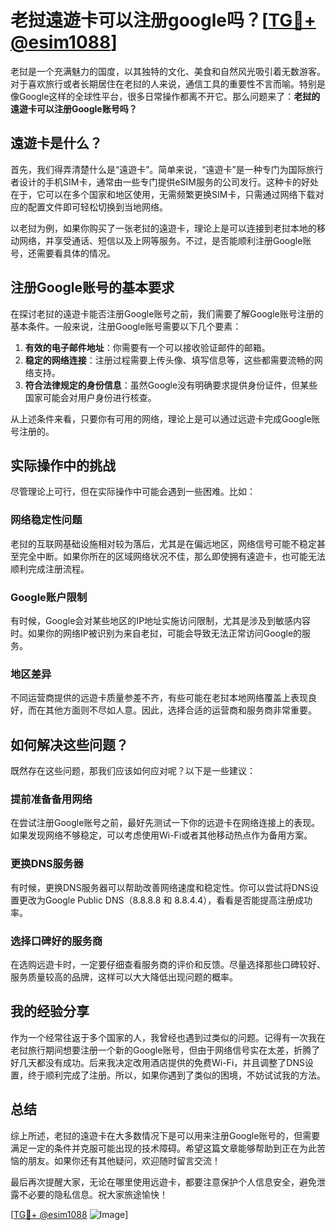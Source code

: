# 老挝遠遊卡可以注册google吗？[[TG💪+ @esim1088](https://t.me/s/esim1088)]

老挝是一个充满魅力的国度，以其独特的文化、美食和自然风光吸引着无数游客。对于喜欢旅行或者长期居住在老挝的人来说，通信工具的重要性不言而喻。特别是像Google这样的全球性平台，很多日常操作都离不开它。那么问题来了：**老挝的遠遊卡可以注册Google账号吗？**

## 遠遊卡是什么？

首先，我们得弄清楚什么是“遠遊卡”。简单来说，“遠遊卡”是一种专门为国际旅行者设计的手机SIM卡，通常由一些专门提供eSIM服务的公司发行。这种卡的好处在于，它可以在多个国家和地区使用，无需频繁更换SIM卡，只需通过网络下载对应的配置文件即可轻松切换到当地网络。

以老挝为例，如果你购买了一张老挝的遠遊卡，理论上是可以连接到老挝本地的移动网络，并享受通话、短信以及上网等服务。不过，是否能顺利注册Google账号，还需要看具体的情况。

## 注册Google账号的基本要求

在探讨老挝的遠遊卡能否注册Google账号之前，我们需要了解Google账号注册的基本条件。一般来说，注册Google账号需要以下几个要素：

1. **有效的电子邮件地址**：你需要有一个可以接收验证邮件的邮箱。
2. **稳定的网络连接**：注册过程需要上传头像、填写信息等，这些都需要流畅的网络支持。
3. **符合法律规定的身份信息**：虽然Google没有明确要求提供身份证件，但某些国家可能会对用户身份进行核查。

从上述条件来看，只要你有可用的网络，理论上是可以通过远遊卡完成Google账号注册的。

## 实际操作中的挑战

尽管理论上可行，但在实际操作中可能会遇到一些困难。比如：

### 网络稳定性问题
老挝的互联网基础设施相对较为落后，尤其是在偏远地区，网络信号可能不稳定甚至完全中断。如果你所在的区域网络状况不佳，那么即使拥有遠遊卡，也可能无法顺利完成注册流程。

### Google账户限制
有时候，Google会对某些地区的IP地址实施访问限制，尤其是涉及到敏感内容时。如果你的网络IP被识别为来自老挝，可能会导致无法正常访问Google的服务。

### 地区差异
不同运营商提供的远遊卡质量参差不齐，有些可能在老挝本地网络覆盖上表现良好，而在其他方面则不尽如人意。因此，选择合适的运营商和服务商非常重要。

## 如何解决这些问题？

既然存在这些问题，那我们应该如何应对呢？以下是一些建议：

### 提前准备备用网络
在尝试注册Google账号之前，最好先测试一下你的远遊卡在网络连接上的表现。如果发现网络不够稳定，可以考虑使用Wi-Fi或者其他移动热点作为备用方案。

### 更换DNS服务器
有时候，更换DNS服务器可以帮助改善网络速度和稳定性。你可以尝试将DNS设置更改为Google Public DNS（8.8.8.8 和 8.8.4.4），看看是否能提高注册成功率。

### 选择口碑好的服务商
在选购远遊卡时，一定要仔细查看服务商的评价和反馈。尽量选择那些口碑较好、服务质量较高的品牌，这样可以大大降低出现问题的概率。

## 我的经验分享

作为一个经常往返于多个国家的人，我曾经也遇到过类似的问题。记得有一次我在老挝旅行期间想要注册一个新的Google账号，但由于网络信号实在太差，折腾了好几天都没有成功。后来我决定改用酒店提供的免费Wi-Fi，并且调整了DNS设置，终于顺利完成了注册。所以，如果你遇到了类似的困境，不妨试试我的方法。

## 总结

综上所述，老挝的遠遊卡在大多数情况下是可以用来注册Google账号的，但需要满足一定的条件并克服可能出现的技术障碍。希望这篇文章能够帮助到正在为此苦恼的朋友。如果你还有其他疑问，欢迎随时留言交流！

最后再次提醒大家，无论在哪里使用远遊卡，都要注意保护个人信息安全，避免泄露不必要的隐私信息。祝大家旅途愉快！

[[TG💪+ @esim1088](https://t.me/s/esim1088) ![Image](https://i.postimg.cc/4NQfJmqS/Snipaste-2025-05-13-00-14-12.png)]